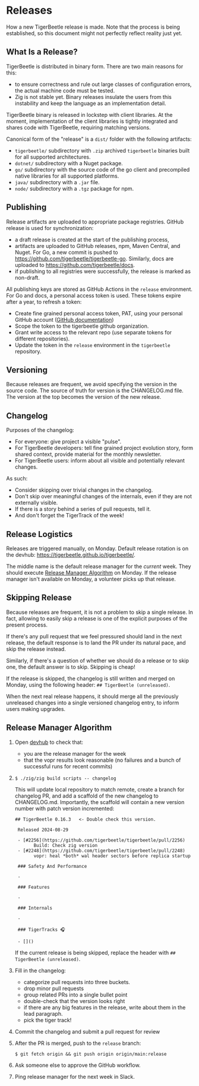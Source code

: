 # Releases

How a new TigerBeetle release is made. Note that the process is being
established, so this document might not perfectly reflect reality just yet.

## What Is a Release?

TigerBeetle is distributed in binary form. There are two main reasons for this:

- to ensure correctness and rule out large classes of configuration errors, the
  actual machine code must be tested.
- Zig is not stable yet. Binary releases insulate the users from this
  instability and keep the language as an implementation detail.

TigerBeetle binary is released in lockstep with client libraries. At the moment,
implementation of the client libraries is tightly integrated and shares code
with TigerBeetle, requiring matching versions.

Canonical form of the "release" is a `dist/` folder with the following
artifacts:

- `tigerbeetle/` subdirectory with `.zip` archived `tigerbeetle` binaries built
  for all supported architectures.
- `dotnet/` subdirectory with a Nuget package.
- `go/` subdirectory with the source code of the go client and precompiled
  native libraries for all supported platforms.
- `java/` subdirectory with a `.jar` file.
- `node/` subdirectory with a `.tgz` package for npm.

## Publishing

Release artifacts are uploaded to appropriate package registries. GitHub release
is used for synchronization:

- a draft release is created at the start of the publishing process,
- artifacts are uploaded to GitHub releases, npm, Maven Central, and Nuget. For Go, a new commit is
  pushed to <https://github.com/tigerbeetle/tigerbeetle-go>. Similarly, docs are uploaded to
  <https://github.com/tigerbeetle/docs>.
- if publishing to all registries were successfully, the release is marked as
  non-draft.

All publishing keys are stored as GitHub Actions in the `release` environment. For Go and docs,
a personal access token is used. These tokens expire after a year, to refresh a token:

- Create fine grained personal access token, PAT, using your personal GitHub account ([GitHub
  documentation](https://docs.github.com/en/authentication/keeping-your-account-and-data-secure/managing-your-personal-access-tokens#creating-a-fine-grained-personal-access-token))
- Scope the token to the tigerbeetle github organization.
- Grant write access to the relevant repo (use separate tokens for different repositories).
- Update the token in the `release` environment in the `tigerbeetle` repository.

## Versioning

Because releases are frequent, we avoid specifying the version in the source
code. The source of truth for version is the CHANGELOG.md file. The version at
the top becomes the version of the new release.

## Changelog

Purposes of the changelog:

- For everyone: give project a visible "pulse".
- For TigerBeetle developers: tell fine grained project evolution story, form
  shared context, provide material for the monthly newsletter.
- For TigerBeetle users: inform about all visible and potentially relevant
  changes.

As such:

- Consider skipping over trivial changes in the changelog.
- Don't skip over meaningful changes of the internals, even if they are not
  externally visible.
- If there is a story behind a series of pull requests, tell it.
- And don't forget the TigerTrack of the week!

## Release Logistics

Releases are triggered manually, on Monday. Default release rotation is on the
devhub: <https://tigerbeetle.github.io/tigerbeetle/>.

The middle name is the default release manager for the _current_ week. They should execute [Release
Manager Algorithm](#release-manager-algorithm) on Monday. If the release manager isn't available on
Monday, a volunteer picks up that release.

## Skipping Release

Because releases are frequent, it is not a problem to skip a single release. In fact, allowing to
easily skip a release is one of the explicit purposes of the present process.

If there's any pull request that we feel pressured should land in the next release, the default
response is to land the PR under its natural pace, and skip the release instead.

Similarly, if there's a question of whether we should do a release or to skip one, the default
answer is to skip. Skipping is cheap!

If the release is skipped, the changelog is still written and merged on Monday, using the following
header: `## TigerBeetle (unreleased)`.

When the next real release happens, it should merge all the previously unreleased changes into a
single versioned changelog entry, to inform users making upgrades.

## Release Manager Algorithm

1. Open [devhub](https://tigerbeetle.github.io/tigerbeetle/) to check that:
   - you are the release manager for the week
   - that the vopr results look reasonable (no failures and a bunch of successful runs for recent
     commits)

2. ```console
   $ ./zig/zig build scripts -- changelog
   ```
   This will update local repository to match remote, create a branch for changelog PR, and add a
   scaffold of the new changelog to CHANGELOG.md. Importantly, the scaffold will contain a new
   version number with patch version incremented:

   ```
   ## TigerBeetle 0.16.3   <- Double check this version.

    Released 2024-08-29

    - [#2256](https://github.com/tigerbeetle/tigerbeetle/pull/2256)
          Build: Check zig version
    - [#2248](https://github.com/tigerbeetle/tigerbeetle/pull/2248)
          vopr: heal *both* wal header sectors before replica startup

    ### Safety And Performance

    -

    ### Features

    -

    ### Internals

    -

    ### TigerTracks 🎧

    - []()
    ```

    If the current release is being skipped, replace the header with `## TigerBeetle (unreleased)`.

3. Fill in the changelog:
   - categorize pull requests into three buckets.
   - drop minor pull requests
   - group related PRs into a single bullet point
   - double-check that the version looks right
   - if there are any big features in the release, write about them in the lead paragraph.
   - pick the tiger track!

4. Commit the changelog and submit a pull request for review

5. After the PR is merged, push to the `release` branch:

   ```console
   $ git fetch origin && git push origin origin/main:release
   ```
6. Ask someone else to approve the GitHub workflow.

7. Ping release manager for the next week in Slack.
